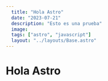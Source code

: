 ```yaml
---
  title: "Hola Astro"
  date: "2023-07-21"
  description: "Esto es una prueba"
  image:
  tags: ["astro", "javascript"]
  layout: "../layouts/Base.astro"
---
```


# Hola Astro
